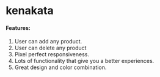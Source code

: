 # kenakata

#### Features:

1. User can add any product.
2. User can delete any product
3. Pixel perfect responsiveness.
4. Lots of functionality that give you a better
   experiences.
5. Great design and color combination.
